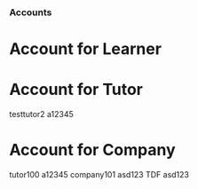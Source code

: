 ### Accounts

# Account for Learner


# Account for Tutor
testtutor2 a12345

# Account for Company
tutor100 a12345
company101 asd123
TDF asd123